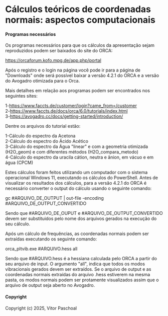 # Cálculos teóricos de coordenadas normais: aspectos computacionais

#### Programas necessários

Os programas necessários para que os cálculos da apresentação sejam reproduzidos podem ser baixados do site do ORCA:

https://orcaforum.kofo.mpg.de/app.php/portal

Após o registro e o login na página você pode ir para a página de "Downloads" onde será possível baixar a versão 4.2.1 do ORCA e a versão
do Avogadro otimizada para o Orca.

Mais detalhes em relação aos programas podem ser encontrados nos seguintes sites: <br />

1-https://www.faccts.de/customer/login?came_from=/customer <br />
2-https://www.faccts.de/docs/orca/6.0/tutorials/index.html<br />
3-https://avogadro.cc/docs/getting-started/introduction/ <br />

Dentre os arquivos do tutorial estão:

1-Cálculo do espectro da Acetona <br />
2-Cálculo do espectro do Ácido Acético <br />
3-Cálculo do espectro da Água "linear" e com a geometria otimizada (H2O_geom) e com diferentes métodos (H2O_compara_metodo) <br />
4-Cálculo do espectro da uracila cátion, neutra e ânion, em vácuo e em água (CPCM) <br />

Estes cálculos foram feitos utilizando um computador com o sistema operacional Windows 11, executando os cálculos do PowerShell.
Antes de visualizar os resultados dos cálculos, para a versão 4.2.1 do ORCA é necessário converter o output do cálculo usando o seguinte comando:

gc #ARQUIVO_DE_OUTPUT | out-file -encoding #ARQUIVO_DE_OUTPUT_CONVERTIDO
 
Sendo que #ARQUIVO_DE_OUPUT e #ARQUIVO_DE_OUTPUT_CONVERTIDO devem ser substituidos pelo nome dos arquivos gerados na execução do seu cálculo.

Após um cálculo de frequências, as coordenadas normais podem ser extraídas executando os seguinte comando:

orca_pltvib.exe #ARQUIVO.hess all

Sendo que #ARQUIVO.hess é a hessiana calculada pelo ORCA a partir do seu arquivo de input. O argumento "all", indica que todos os modos vibracionais
gerados devem ser extraídos. Se o arquivo de output e as coordenadas normais extraídas do arquivo .hess estiverem na mesma pasta, os modos normais
podem ser protamente visualizados assim que o arquivo de output seja aberto no Avogadro.


#### Copyright

Copyright (c) 2025, Vitor Paschoal

